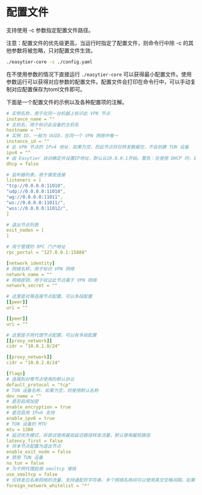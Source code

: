 # 配置文件

支持使用 -c 参数指定配置文件路径。

注意：配置文件的优先级更高，当运行时指定了配置文件，则命令行中除 -c 的其他参数将被忽略，只对配置文件生效。

```sh
./easytier-core -c ./config.yaml
```

在不使用参数的情况下直接运行 `./easytier-core` 可以获得最小配置文件。使用参数运行可以获得对应参数的配置文件。配置文件会打印在命令行中，可以手动复制对应配置保存为toml文件即可。

下面是一个配置文件的示例以及各种配置项的注解。

```yaml
# 实例名称，用于在同一台机器上标识此 VPN 节点
instance_name = ""
# 主机名，用于标识此设备的主机名
hostname = ""
# 实例 ID，一般为 UUID，在同一个 VPN 网络中唯一
instance_id = ""
# 此 VPN 节点的 IPv4 地址，如果为空，则此节点将仅转发数据包，不会创建 TUN 设备
ipv4 = ""
# 由 Easytier 自动确定并设置IP地址，默认从10.0.0.1开始。警告：在使用 DHCP 时，如果网络中出现 IP 冲突，IP 将自动更改
dhcp = false

# 监听器列表，用于接受连接
listeners = [
"tcp://0.0.0.0:11010",
"udp://0.0.0.0:11010",
"wg://0.0.0.0:11011",
"ws://0.0.0.0:11011/",
"wss://0.0.0.0:11012/",
]

# 退出节点列表
exit_nodes = [
]

# 用于管理的 RPC 门户地址
rpc_portal = "127.0.0.1:15888"

[network_identity]
# 网络名称，用于标识 VPN 网络
network_name = ""
# 网络密钥，用于验证此节点属于 VPN 网络
network_secret = ""

# 这里是对等连接节点配置，可以多段配置
[[peer]]
uri = ""

[[peer]]
uri = ""

# 这里是子网代理节点配置，可以有多段配置
[[proxy_network]]
cidr = "10.0.1.0/24"

[[proxy_network]]
cidr = "10.0.2.0/24"

[flags]
# 连接到对等节点使用的默认协议
default_protocol = "tcp"
# TUN 设备名称，如果为空，则使用默认名称
dev_name = ""
# 是否启用加密
enable_encryption = true
# 是否启用 IPv6 支持
enable_ipv6 = true
# TUN 设备的 MTU
mtu = 1380
# 延迟优先模式，将尝试使用最低延迟路径转发流量，默认使用最短路径
latency_first = false
# 将本节点配置为退出节点
enable_exit_node = false
# 禁用 TUN 设备
no_tun = false
# 为子网代理启用 smoltcp 堆栈
use_smoltcp = false
# 仅转发白名单网络的流量，支持通配符字符串。多个网络名称间可以使用英文空格间隔。如果该参数为空，则禁用转发。默认允许所有网络。例如：'*'（所有网络），'def*'（以def为前缀的网络），'net1 net2'（只允许net1和net2）
foreign_network_whitelist = "*"
```
